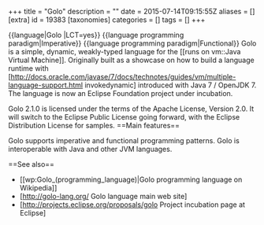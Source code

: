 +++
title = "Golo"
description = ""
date = 2015-07-14T09:15:55Z
aliases = []
[extra]
id = 19383
[taxonomies]
categories = []
tags = []
+++

{{language|Golo
|LCT=yes}}
{{language programming paradigm|Imperative}}
{{language programming paradigm|Functional}}
Golo is a simple, dynamic, weakly-typed language for the [[runs on vm::Java Virtual Machine]]. Originally built as a showcase on how to build a language runtime with [http://docs.oracle.com/javase/7/docs/technotes/guides/vm/multiple-language-support.html invokedynamic] introduced with Java 7 / OpenJDK 7. The language is now an Eclipse Foundation project under incubation.

Golo 2.1.0 is licensed under the terms of the Apache License, Version 2.0. It will switch to the Eclipse Public License going forward, with the Eclipse Distribution License for samples.
==Main features==

Golo supports imperative and functional programming patterns.
Golo is interoperable with Java and other JVM languages.

==See also==
* [[wp:Golo_(programming_language)|Golo programming language on Wikipedia]]
* [http://golo-lang.org/ Golo language main web site]
* [http://projects.eclipse.org/proposals/golo Project incubation page at Eclipse]
